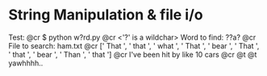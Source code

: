 # String Manipulation & file i/o

Test:
@cr $ python w\?rd.py
@cr <'?' is a wildchar> Word to find: ??a?
@cr <inside pwd> File to search: ham.txt
@cr [' That ', ' that ', ' what ', ' That ', ' bear ', ' That ', ' that ', ' bear ', ' Than ', ' that ']
@cr I've been hit by like 10 cars
@cr @t @t yawhhhh.. <two deers at a bar>
